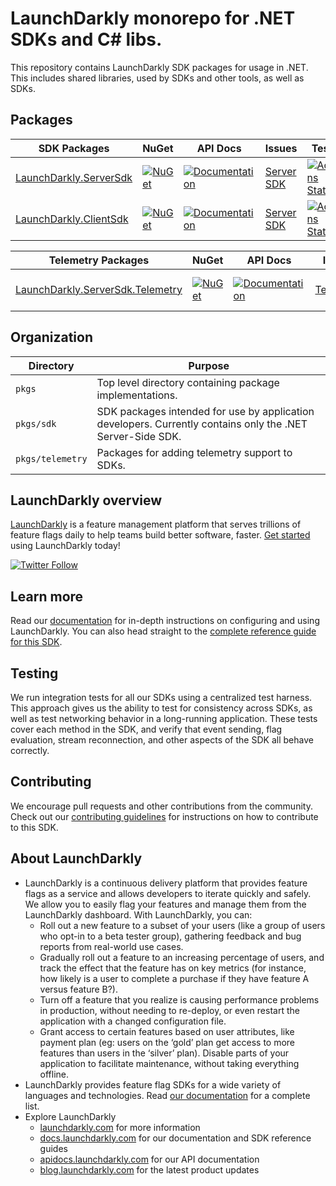 # LaunchDarkly monorepo for .NET SDKs and C# libs.

This repository contains LaunchDarkly SDK packages for usage in .NET.
This includes shared libraries, used by SDKs and other tools, as well as SDKs.

## Packages

| SDK Packages                              | NuGet                                                   | API Docs                                                    | Issues                        | Tests                                                      |
|-------------------------------------------|---------------------------------------------------------|-------------------------------------------------------------|-------------------------------|------------------------------------------------------------|
| [LaunchDarkly.ServerSdk](pkgs/sdk/server) | [![NuGet][server-nuget-badge]][server-nuget-link]       | [![Documentation][api-docs-badge]][server-api-docs-link]    | [Server SDK][server-issues]   | [![Actions Status][server-ci-badge]][server-ci-link]       |
| [LaunchDarkly.ClientSdk](pkgs/sdk/client) | [![NuGet][client-nuget-badge]][client-nuget-link]       | [![Documentation][api-docs-badge]][client-api-docs-link]    | [Server SDK][client-issues]   | [![Actions Status][client-ci-badge]][client-ci-link]       |

| Telemetry Packages                                 | NuGet                                                   | API Docs                                                    | Issues                        | Tests                                                      |
|----------------------------------------------------|---------------------------------------------------------|-------------------------------------------------------------|-------------------------------|------------------------------------------------------------|
| [LaunchDarkly.ServerSdk.Telemetry](pkgs/telemetry) | [![NuGet][telemetry-nuget-badge]][telemetry-nuget-link] | [![Documentation][api-docs-badge]][telemetry-api-docs-link] | [Telemetry][telemetry-issues] | [![Actions Status][telemetry-ci-badge]][telemetry-ci-link] |

## Organization

| Directory        | Purpose                                                                                                    |
|------------------|------------------------------------------------------------------------------------------------------------|
| `pkgs`           | Top level directory containing package implementations.                                                    |
| `pkgs/sdk`       | SDK packages intended for use by application developers. Currently contains only the .NET Server-Side SDK. |
| `pkgs/telemetry` | Packages for adding telemetry support to SDKs.                                                             |

## LaunchDarkly overview

[LaunchDarkly](https://www.launchdarkly.com) is a feature management platform that serves trillions of feature flags daily to help teams build better software, faster. [Get started](https://docs.launchdarkly.com/home/getting-started) using LaunchDarkly today!
 
[![Twitter Follow](https://img.shields.io/twitter/follow/launchdarkly.svg?style=social&label=Follow&maxAge=2592000)](https://twitter.com/intent/follow?screen_name=launchdarkly)

## Learn more

Read our [documentation](https://docs.launchdarkly.com) for in-depth instructions on configuring and using LaunchDarkly. You can also head straight to the [complete reference guide for this SDK](https://docs.launchdarkly.com/sdk/server-side/dotnet).

## Testing
 
We run integration tests for all our SDKs using a centralized test harness. This approach gives us the ability to test for consistency across SDKs, as well as test networking behavior in a long-running application. These tests cover each method in the SDK, and verify that event sending, flag evaluation, stream reconnection, and other aspects of the SDK all behave correctly.
 
## Contributing
 
We encourage pull requests and other contributions from the community. Check out our [contributing guidelines](CONTRIBUTING.md) for instructions on how to contribute to this SDK.

## About LaunchDarkly
 
* LaunchDarkly is a continuous delivery platform that provides feature flags as a service and allows developers to iterate quickly and safely. We allow you to easily flag your features and manage them from the LaunchDarkly dashboard.  With LaunchDarkly, you can:
    * Roll out a new feature to a subset of your users (like a group of users who opt-in to a beta tester group), gathering feedback and bug reports from real-world use cases.
    * Gradually roll out a feature to an increasing percentage of users, and track the effect that the feature has on key metrics (for instance, how likely is a user to complete a purchase if they have feature A versus feature B?).
    * Turn off a feature that you realize is causing performance problems in production, without needing to re-deploy, or even restart the application with a changed configuration file.
    * Grant access to certain features based on user attributes, like payment plan (eg: users on the ‘gold’ plan get access to more features than users in the ‘silver’ plan). Disable parts of your application to facilitate maintenance, without taking everything offline.
* LaunchDarkly provides feature flag SDKs for a wide variety of languages and technologies. Read [our documentation](https://docs.launchdarkly.com/sdk) for a complete list.
* Explore LaunchDarkly
    * [launchdarkly.com](https://www.launchdarkly.com/ "LaunchDarkly Main Website") for more information
    * [docs.launchdarkly.com](https://docs.launchdarkly.com/  "LaunchDarkly Documentation") for our documentation and SDK reference guides
    * [apidocs.launchdarkly.com](https://apidocs.launchdarkly.com/  "LaunchDarkly API Documentation") for our API documentation
    * [blog.launchdarkly.com](https://blog.launchdarkly.com/  "LaunchDarkly Blog Documentation") for the latest product updates


[server-nuget-badge]: https://img.shields.io/nuget/v/LaunchDarkly.ServerSdk.svg?style=flat-square
[server-nuget-link]: https://www.nuget.org/packages/LaunchDarkly.ServerSdk/
[server-ci-badge]: https://github.com/launchdarkly/dotnet-core/actions/workflows/sdk-server-ci.yml/badge.svg
[server-ci-link]: https://github.com/launchdarkly/dotnet-core/actions/workflows/sdk-server-ci.yml
[server-issues]: https://github.com/launchdarkly/dotnet-core/issues?q=is%3Aissue+is%3Aopen+label%3A%22package%3A+sdk%2Fserver%22+
[server-api-docs-link]: https://launchdarkly.github.io/dotnet-core/pkgs/sdk/server/

[client-nuget-badge]: https://img.shields.io/nuget/v/LaunchDarkly.ClientSdk.svg?style=flat-square
[client-nuget-link]: https://www.nuget.org/packages/LaunchDarkly.ClientSdk/
[client-ci-badge]: https://github.com/launchdarkly/dotnet-core/actions/workflows/sdk-client-ci.yml/badge.svg
[client-ci-link]: https://github.com/launchdarkly/dotnet-core/actions/workflows/sdk-client-ci.yml
[client-issues]: https://github.com/launchdarkly/dotnet-core/issues?q=is%3Aissue+is%3Aopen+label%3A%22package%3A+sdk%2Fclient%22+
[client-api-docs-link]: https://launchdarkly.github.io/dotnet-core/pkgs/sdk/client/

[telemetry-nuget-badge]: https://img.shields.io/nuget/v/LaunchDarkly.ServerSdk.Telemetry.svg?style=flat-square
[telemetry-nuget-link]: https://www.nuget.org/packages/LaunchDarkly.ServerSdk.Telemetry/
[telemetry-ci-badge]: https://github.com/launchdarkly/dotnet-core/actions/workflows/telemetry-ci.yml/badge.svg
[telemetry-ci-link]: https://github.com/launchdarkly/dotnet-core/actions/workflows/telemetry-ci.yml
[telemetry-issues]: https://github.com/launchdarkly/dotnet-core/issues?q=is%3Aissue+is%3Aopen+label%3A%22package%3A+telemetry%22+
[telemetry-api-docs-link]: https://launchdarkly.github.io/dotnet-core/pkgs/telemetry/

[api-docs-badge]: https://img.shields.io/static/v1?label=GitHub+Pages&message=API+reference&color=00add8
